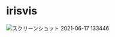 # irisvis
![スクリーンショット 2021-06-17 133446](https://user-images.githubusercontent.com/61012704/130311138-14ff38ee-e0ae-4ded-a1a2-ded4dc34c643.jpg)
